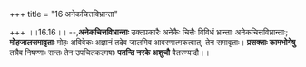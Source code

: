 +++
title = "16 अनेकचित्तविभ्रान्ता"

+++
।।16.16।। --,**अनेकचित्तविभ्रान्ताः** उक्तप्रकारैः अनेकैः चित्तैः विविधं
भ्रान्ताः अनेकचित्तविभ्रान्ताः; **मोहजालसमावृताः** मोहः अविवेकः अज्ञानं
तदेव जालमिव आवरणात्मकत्वात्; तेन समावृताः। **प्रसक्ताः कामभोगेषु**
तत्रैव निषण्णाः सन्तः तेन उपचितकल्मषाः **पतन्ति नरके अशुचौ**
वैतरण्यादौ।।
